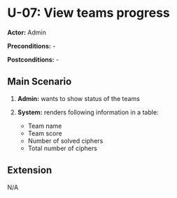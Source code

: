 # U-07: View teams progress
**Actor:** Admin

**Preconditions:** -

**Postconditions:** -

## Main Scenario

1. **Admin:** wants to show status of the teams

2. **System:** renders following information in a table:
   - Team name
   - Team score
   - Number of solved ciphers
   - Total number of ciphers
    
## Extension
N/A
